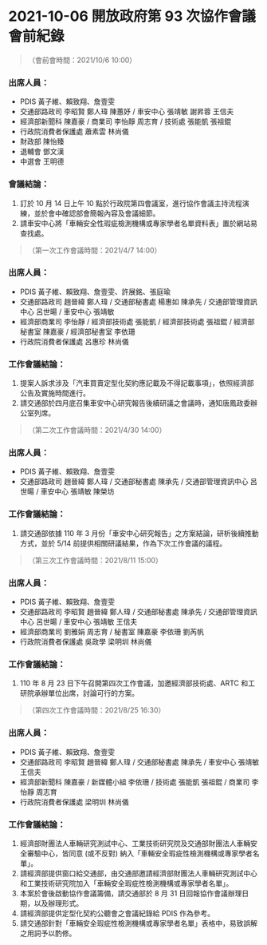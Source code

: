 # 2021-10-06 開放政府第 93 次協作會議 會前紀錄

> （會前會時間：2021/10/6 10:00）
 
### 出席人員：

- PDIS 黃子維、賴致翔、詹壹雯
- 交通部路政司 李昭賢 鄭人瑋 陳蕙妤 / 車安中心 張靖敏 謝昇蓉 王信夫
- 經濟部新聞科 陳嘉豪 / 商業司 李怡靜 周志育 / 技術處 張能凱 張祖錕
- 行政院消費者保護處 蕭素雲 林尚儀
- 財政部 陳怡臻 
- 退輔會 鄧文漢
- 中選會 王明德 

### 會議結論：

1. 訂於 10 月 14 日上午 10 點於行政院第四會議室，進行協作會議主持流程演練，並於會中確認部會簡報內容及會議細節。
2. 請車安中心將「車輛安全性瑕疵檢測機構或專家學者名單資料表」置於網站易查找處。

> （第一次工作會議時間：2021/4/7 14:00）
 
### 出席人員：

- PDIS 黃子維、賴致翔、詹壹雯、許展銘、張庭瑜
- 交通部路政司 趙晉緯 鄭人瑋 / 交通部秘書處 楊惠如 陳承先 / 交通部管理資訊中心 呂世暘 / 車安中心 張靖敏
- 經濟部商業司 李怡靜 / 經濟部技術處 張能凱 / 經濟部技術處 張祖錕 / 經濟部秘書室 陳嘉豪 / 經濟部秘書室 李依珊 
- 行政院消費者保護處 呂惠珍 林尚儀

### 工作會議結論：

1. 提案人訴求涉及「汽車買賣定型化契約應記載及不得記載事項」，依照經濟部公告及實施時間進行。
2. 請交通部於四月底召集車安中心研究報告後續研議之會議時，通知唐鳳政委辦公室列席。

> （第二次工作會議時間：2021/4/30 14:00）
 
### 出席人員：

- PDIS 黃子維、賴致翔、詹壹雯
- 交通部路政司 趙晉緯 鄭人瑋 / 交通部秘書處 陳承先 / 交通部管理資訊中心 呂世暘 / 車安中心 張靖敏 陳榮坊
 
### 工作會議結論：

1. 請交通部依據 110 年 3 月份「車安中心研究報告」之方案結論，研析後續推動方式，並於 5/14 前提供相關研議結果，作為下次工作會議的議程。

> （第三次工作會議時間：2021/8/11 15:00）
 
### 出席人員：

- PDIS 黃子維、賴致翔、詹壹雯
- 交通部路政司 李昭賢 趙晉緯 鄭人瑋 / 交通部秘書處 陳承先 / 交通部管理資訊中心 呂世暘 / 車安中心 張靖敏 王信夫
- 經濟部商業司 劉雅娟 周志育 / 秘書室 陳嘉豪 李依珊 劉芮帆
- 行政院消費者保護處 吳政學 梁明圳 林尚儀
 
### 工作會議結論：

1. 110 年 8 月 23 日下午召開第四次工作會議，加邀經濟部技術處、ARTC 和工研院承辦單位出席，討論可行的方案。

> （第四次工作會議時間：2021/8/25 16:30）
 
### 出席人員：

- PDIS 黃子維、賴致翔、詹壹雯
- 交通部路政司 李昭賢 趙晉緯 鄭人瑋 / 交通部秘書處 陳承先 / 車安中心 張靖敏 王信夫
- 經濟部新聞科 陳嘉豪 / 新媒體小組 李依珊 / 技術處 張能凱 張祖錕 / 商業司 李怡靜 周志育
- 行政院消費者保護處 梁明圳 林尚儀
 
### 工作會議結論：

1. 經濟部財團法人車輛研究測試中心、工業技術研究院及交通部財團法人車輛安全審驗中心，皆同意 (或不反對) 納入「車輛安全瑕疵性檢測機構或專家學者名單」。
2. 請經濟部提供窗口給交通部，由交通部邀請經濟部財團法人車輛研究測試中心和工業技術研究院加入「車輛安全瑕疵性檢測機構或專家學者名單」。
3. 本案於會後啟動協作會議籌備，請交通部於 8 月 31 日回報協作會議辦理日期，以及辦理形式。
4. 請經濟部提供定型化契約公聽會之會議紀錄給 PDIS 作為參考。
5. 請交通部針對「車輛安全瑕疵性檢測機構或專家學者名單」表格中，易致誤解之用詞予以酌修。

